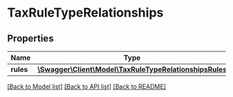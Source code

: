 # TaxRuleTypeRelationships

## Properties
Name | Type | Description | Notes
------------ | ------------- | ------------- | -------------
**rules** | [**\Swagger\Client\Model\TaxRuleTypeRelationshipsRules**](TaxRuleTypeRelationshipsRules.md) |  | [optional] 

[[Back to Model list]](../../README.md#documentation-for-models) [[Back to API list]](../../README.md#documentation-for-api-endpoints) [[Back to README]](../../README.md)

